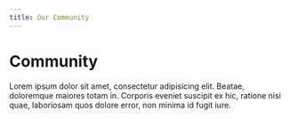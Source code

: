 ```yaml
---
title: Our Community
---
```


# Community

Lorem ipsum dolor sit amet, consectetur adipisicing elit. Beatae, doloremque maiores totam in. Corporis eveniet suscipit ex hic, ratione nisi quae, laboriosam quos dolore error, non minima id fugit iure.